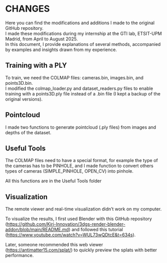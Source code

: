 # CHANGES 

Here you can find the modifications and additions I made to the original GitHub repository.  
I made these modifications during my internship at the GTI lab, ETSIT-UPM Madrid, from April to August 2025.  
In this document, I provide explanations of several methods, accompanied by examples and insights drawn from my experience.

## Training with a PLY 

To train, we need the COLMAP files: cameras.bin, images.bin, and points3D.bin.  
I modified the colmap_loader.py and dataset_readers.py files to enable training with a points3D.ply file instead of a .bin file (I kept a backup of the original versions).

## Pointcloud 

I made two functions to generate pointcloud (.ply files) from images and depths of the dataset.

## Useful Tools

The COLMAP files need to have a special format, for example the type of the cameras has to be PINHOLE, and I made function to convert others types of cameras (SIMPLE_PINHOLE, OPEN_CV) into pinhole. 

All this functions are in the Useful Tools folder 

## Visualization 

The remote viewer and real-time visualization didn’t work on my computer.

To visualize the results, I first used Blender with  this GitHub repository (https://github.com/Kiri-Innovation/3dgs-render-blender-addon/blob/main/README.md) and followed this tutorial (https://www.youtube.com/watch?v=WUL73wQDtcE&t=634s).

Later, someone recommended this web viewer (https://antimatter15.com/splat/) to quickly preview the splats with better performance.
